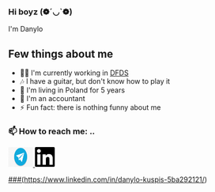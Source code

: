 ### Hi boyz (❁´◡`❁)
I'm Danylo

## Few things about me
- 🐱‍👤 I'm currently working in [DFDS](https://www.dfds.com/en/passenger-ferries)
- 🎶 I have a guitar, but don't know how to play it
- 🎪 I'm living in Poland for 5 years 
- 📖 I'm an accountant 
- ⚡ Fun fact: there is nothing funny about me


### 📫 How to reach me: ..
<a href=https://t.me/DanyloKuspis/> <img src="images/kisspng-telegram-encapsulated-postscript-transfer-5b170605610126.3859681215282355253974.jpg" width="50" height="40">
<a href=https://www.linkedin.com/in/danylo-kuspis-5ba292121/> <img src="images/49656.png" width="40">

###(https://www.linkedin.com/in/danylo-kuspis-5ba292121/)
